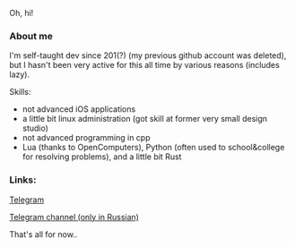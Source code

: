 Oh, hi!

### About me
I'm self-taught dev since 201(?) (my previous github account was deleted), but I hasn't been very active for this all time by various reasons (includes lazy).

Skills:
* not advanced iOS applications
* a little bit linux administration (got skill at former very small design studio)
* not advanced programming in cpp
* Lua (thanks to OpenComputers), Python (often used to school&college for resolving problems), and a little bit Rust

### Links:
[Telegram](https://t.me/vlapskii)

[Telegram channel (only in Russian)](https://t.me/vlapskii_log)

That's all for now..
